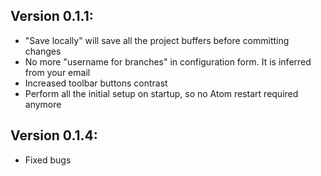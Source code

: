 ## Version 0.1.1:
* "Save locally" will save all the project buffers before committing changes
* No more "username for branches" in configuration form. It is inferred from your
email
* Increased toolbar buttons contrast
* Perform all the initial setup on startup, so no Atom restart required anymore

## Version 0.1.4:
* Fixed bugs
